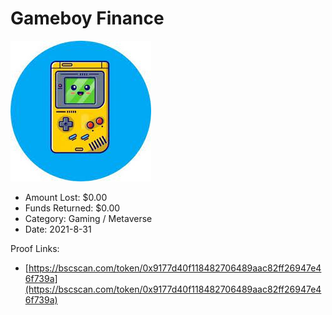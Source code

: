 # Gameboy Finance
![Gameboy Finance](/rektimages/Gameboy-Finance.png)
- Amount Lost: $0.00
- Funds Returned: $0.00
- Category: Gaming / Metaverse
- Date: 2021-8-31



Proof Links:
- [https://bscscan.com/token/0x9177d40f118482706489aac82ff26947e46f739a](https://bscscan.com/token/0x9177d40f118482706489aac82ff26947e46f739a)


